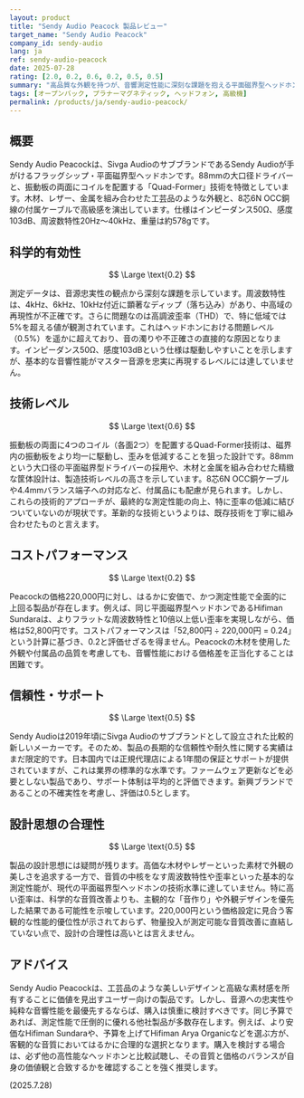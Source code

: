 ```yaml
---
layout: product
title: "Sendy Audio Peacock 製品レビュー"
target_name: "Sendy Audio Peacock"
company_id: sendy-audio
lang: ja
ref: sendy-audio-peacock
date: 2025-07-28
rating: [2.0, 0.2, 0.6, 0.2, 0.5, 0.5]
summary: "高品質な外観を持つが、音響測定性能に深刻な課題を抱える平面磁界型ヘッドホン。同等以上の性能を持つ製品が5分の1以下の価格で存在し、コストパフォーマンスは極めて低い。"
tags: [オープンバック, プラナーマグネティック, ヘッドフォン, 高級機]
permalink: /products/ja/sendy-audio-peacock/
---
```

## 概要

Sendy Audio Peacockは、Sivga AudioのサブブランドであるSendy Audioが手がけるフラッグシップ・平面磁界型ヘッドホンです。88mmの大口径ドライバーと、振動板の両面にコイルを配置する「Quad-Former」技術を特徴としています。木材、レザー、金属を組み合わせた工芸品のような外観と、8芯6N OCC銅線の付属ケーブルで高級感を演出しています。仕様はインピーダンス50Ω、感度103dB、周波数特性20Hz～40kHz、重量は約578gです。

## 科学的有効性

$$ \Large \text{0.2} $$

測定データは、音源忠実性の観点から深刻な課題を示しています。周波数特性は、4kHz、6kHz、10kHz付近に顕著なディップ（落ち込み）があり、中高域の再現性が不正確です。さらに問題なのは高調波歪率（THD）で、特に低域では5%を超える値が観測されています。これはヘッドホンにおける問題レベル（0.5%）を遥かに超えており、音の濁りや不正確さの直接的な原因となります。インピーダンス50Ω、感度103dBという仕様は駆動しやすいことを示しますが、基本的な音響性能がマスター音源を忠実に再現するレベルには達していません。

## 技術レベル

$$ \Large \text{0.6} $$

振動板の両面に4つのコイル（各面2つ）を配置するQuad-Former技術は、磁界内の振動板をより均一に駆動し、歪みを低減することを狙った設計です。88mmという大口径の平面磁界型ドライバーの採用や、木材と金属を組み合わせた精緻な筐体設計は、製造技術レベルの高さを示しています。8芯6N OCC銅ケーブルや4.4mmバランス端子への対応など、付属品にも配慮が見られます。しかし、これらの技術的アプローチが、最終的な測定性能の向上、特に歪率の低減に結びついていないのが現状です。革新的な技術というよりは、既存技術を丁寧に組み合わせたものと言えます。

## コストパフォーマンス

$$ \Large \text{0.2} $$

Peacockの価格220,000円に対し、はるかに安価で、かつ測定性能で全面的に上回る製品が存在します。例えば、同じ平面磁界型ヘッドホンであるHifiman Sundaraは、よりフラットな周波数特性と10倍以上低い歪率を実現しながら、価格は52,800円です。コストパフォーマンスは「52,800円 ÷ 220,000円 = 0.24」という計算に基づき、0.2と評価せざるを得ません。Peacockの木材を使用した外観や付属品の品質を考慮しても、音響性能における価格差を正当化することは困難です。

## 信頼性・サポート

$$ \Large \text{0.5} $$

Sendy Audioは2019年頃にSivga Audioのサブブランドとして設立された比較的新しいメーカーです。そのため、製品の長期的な信頼性や耐久性に関する実績はまだ限定的です。日本国内では正規代理店による1年間の保証とサポートが提供されていますが、これは業界の標準的な水準です。ファームウェア更新などを必要としない製品であり、サポート体制は平均的と評価できます。新興ブランドであることの不確実性を考慮し、評価は0.5とします。

## 設計思想の合理性

$$ \Large \text{0.5} $$

製品の設計思想には疑問が残ります。高価な木材やレザーといった素材で外観の美しさを追求する一方で、音質の中核をなす周波数特性や歪率といった基本的な測定性能が、現代の平面磁界型ヘッドホンの技術水準に達していません。特に高い歪率は、科学的な音質改善よりも、主観的な「音作り」や外観デザインを優先した結果である可能性を示唆しています。220,000円という価格設定に見合う客観的な性能的優位性が示されておらず、物量投入が測定可能な音質改善に直結していない点で、設計の合理性は高いとは言えません。

## アドバイス

Sendy Audio Peacockは、工芸品のような美しいデザインと高級な素材感を所有することに価値を見出すユーザー向けの製品です。しかし、音源への忠実性や純粋な音響性能を最優先するならば、購入は慎重に検討すべきです。同じ予算であれば、測定性能で圧倒的に優れる他社製品が多数存在します。例えば、より安価なHifiman Sundaraや、予算を上げてHifiman Arya Organicなどを選ぶ方が、客観的な音質においてはるかに合理的な選択となります。購入を検討する場合は、必ず他の高性能なヘッドホンと比較試聴し、その音質と価格のバランスが自身の価値観と合致するかを確認することを強く推奨します。

(2025.7.28)
